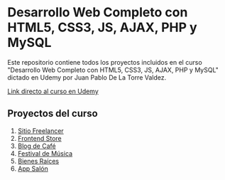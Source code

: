 # **Desarrollo Web Completo con HTML5, CSS3, JS, AJAX, PHP y MySQL**

Este repositorio contiene todos los proyectos incluidos en el curso "Desarrollo Web Completo con HTML5, CSS3, JS, AJAX, PHP y MySQL" dictado en Udemy por Juan Pablo De La Torre Valdez.

<a href="https://www.udemy.com/course/desarrollo-web-completo-con-html5-css3-js-php-y-mysql/">Link directo al curso en Udemy</a>

## **Proyectos del curso**
<ol>
    <li><a href="https://ddg-freelancer.netlify.app/">Sitio Freelancer</a></li>
    <li><a href="https://ddg-frontendstore.netlify.app/">Frontend Store</a></li>
    <li><a href="https://ddg-blogdecafe.netlify.app/">Blog de Café</a></li>
    <li><a href="https://ddg-festivalmusica.netlify.app/">Festival de Música</a></li>
    <li><a href="https://ddg-bienesraices.herokuapp.com/">Bienes Raíces</a></li>
    <li><a href="https://ddg-appsalon.herokuapp.com/">App Salón</a></li>
</ol>